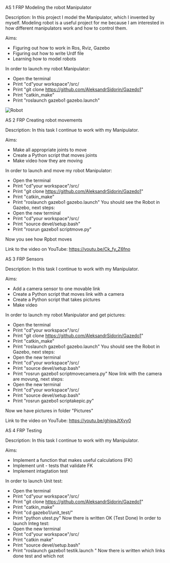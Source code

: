 AS 1 FRP
Modeling the robot Manipulator

Description:
In this project I model the Manipulator, which I invented by myself. Modeling robot is a useful project for me because I am interested in how different manipulators work and how to control them.

Aims:
- Figuring out how to work in Ros, Rviz, Gazebo
- Figuring out how to write Urdf file
- Learning how to model robots

In order to launch my robot Manipulator:
- Open the terminal
- Print "cd"your workspace"/src/
- Print "git clone https://github.com/AleksandrSidorin/Gazedo1"
- Print "catkin_make"
- Print "roslaunch gazebo1 gazebo.launch"

![Robot](https://user-images.githubusercontent.com/55827366/66889063-ab305280-efe9-11e9-8aff-1f2af79dfd3a.png)

AS 2 FRP
Creating robot movements

Description:
In this task I continue to work with my Manipulator. 

Aims:
- Make all appropriate joints to move
- Create a Python script that moves joints
- Make video how they are moving

In order to launch and move my robot Manipulator:
- Open the terminal
- Print "cd"your workspace"/src/
- Print "git clone https://github.com/AleksandrSidorin/Gazedo1"
- Print "catkin_make"
- Print "roslaunch gazebo1 gazebo.launch"
You should see the Robot in Gazebo, next steps:
- Open the new terminal
- Print "cd"your workspace"/src/
- Print "source devel/setup.bash"
- Print "rosrun gazebo1 scriptmove.py"

Now you see how Rpbot moves

Link to the video on YouTube:
https://youtu.be/Ck_fy_Z6fno

AS 3 FRP
Sensors

Description:
In this task I continue to work with my Manipulator. 

Aims:
- Add a camera sensor to one movable link
- Create a Python script that moves link with a camera
- Create a Python script that takes pictures
- Make video 

In order to launch my robot Manipulator and get pictures:
- Open the terminal
- Print "cd"your workspace"/src/
- Print "git clone https://github.com/AleksandrSidorin/Gazedo1"
- Print "catkin_make"
- Print "roslaunch gazebo1 gazebo.launch"
You should see the Robot in Gazebo, next steps:
- Open the new terminal
- Print "cd"your workspace"/src/
- Print "source devel/setup.bash"
- Print "rosrun gazebo1 scriptmovecamera.py"
Now link with the camera are movung, next steps:
- Open the new terminal
- Print "cd"your workspace"/src/
- Print "source devel/setup.bash"
- Print "rosrun gazebo1 scriptakepic.py"

Now we have pictures in folder "Pictures"

Link to the video on YouTube:
https://youtu.be/ghjpqJtXvy0

AS 4 FRP
Testing

Description:
In this task I continue to work with my Manipulator. 

Aims:
- Implement a function that makes useful calculations (FK)
- Implement unit - tests that validate FK
- Implement intagtation test

In order to launch Unit test:
- Open the terminal
- Print "cd"your workspace"/src/
- Print "git clone https://github.com/AleksandrSidorin/Gazedo1"
- Print "catkin_make"
- Print "cd gazebo1/unit_test/"
- Print "python utest.py"
Now there is written OK (Test Done)
In order to launch Integ test:
- Open the new terminal
- Print "cd"your workspace"/src/
- Print "catkin make"
- Print "source devel/setup.bash"
- Print "roslaunch gazebo1 testik.launch "
Now there is written which links done test and which not


